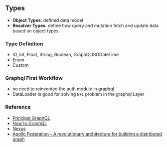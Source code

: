 ## Types
- **Object Types**: defined data model
- **Resolver Types**: define how query and mutation fetch and update data based on object types.
### Type Definition
- ID, Int, Float, String, Boolean, GraphQLISODateTime
- Enum
- Custom


### Graphql First Workflow
- no need to reinvented the auth module in graphql
- DataLoader is good for solving `N+1` problem in the graphql Layer

### Reference
- [Principal GraphQL](https://principledgraphql.com/integrity)
- [How to GraphQL](https://www.howtographql.com/basics/3-big-picture/)
- [Nexus](https://nexusjs.org/)
- [Apollo Federation - A revolutionary architecture for building a distributed graph](https://www.youtube.com/watch?v=lRI0HfXBAm8&list=PLE8UH9yEJFs6xzS4u_NZHpq2KBWAy0DcU&index=604)